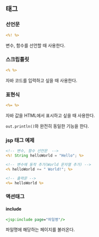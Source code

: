 ## 태그

### 선언문
```jsp
<%! %>
```
변수, 함수를 선언할 때 사용한다.
### 스크립틀릿
```jsp
<% %>
```

자바 코드를 입력하고 싶을 때 사용한다.

### 표현식
```jsp
<%= %>
```

자바 값을 HTML에서 표시하고 싶을 때 사용한다.

`out.println()`와 완전히 동일한 기능을 한다.

### jsp 태그 예제
```jsp
<!-- 변수, 함수 선언문  -->
<%! String helloWorld = "Hello"; %>

<!-- 변수에 동작 추가(World 문자열 추가) -->
<% helloWorld += " World!"; %>

<!-- 출력문 -->
<%= helloWorld %>
```
### 액션태그
#### include
```jsp
<jsp:include page="파일명"/>
```

파일명에 해당하는 페이지를 불러온다.